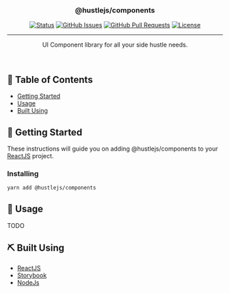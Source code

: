 <center>
<h3 align="center">@hustlejs/components</h3>

<div align="center">

[![Status](https://img.shields.io/badge/status-active-success.svg)]()
[![GitHub Issues](https://img.shields.io/github/issues/hustlejs/components)](https://github.com/hustlejs/components/issues)
[![GitHub Pull Requests](https://img.shields.io/github/issues-pr/hustlejs/components)](https://github.com/hustlejs/components/pulls)
[![License](https://img.shields.io/badge/license-MIT-blue.svg)](/LICENSE)

</div>
</center>

---

<center>
  <p align="center">UI Component library for all your side hustle needs.</p>
  <br /> 
</center>

## 📝 Table of Contents

- [Getting Started](#getting_started)
- [Usage](#usage)
- [Built Using](#built_using)
  <!-- - [TODO](../TODO.md) -->
  <!-- - [Contributing](../CONTRIBUTING.md) -->
  <!-- - [Acknowledgments](#acknowledgement) -->

## 🏁 Getting Started <a name = "getting_started"></a>

These instructions will guide you on adding @hustlejs/components to your [ReactJS](https://reactjs.org/) project.

### Installing

```bash
yarn add @hustlejs/components
```

## 🎈 Usage <a name="usage"></a>

TODO

## ⛏️ Built Using <a name = "built_using"></a>

- [ReactJS](https://reactjs.org/)
- [Storybook](https://storybook.js.org/)
- [NodeJs](https://nodejs.org/en/)

<!-- ## 🎉 Acknowledgements <a name = "acknowledgement"></a>

- Hat tip to contributors -->
